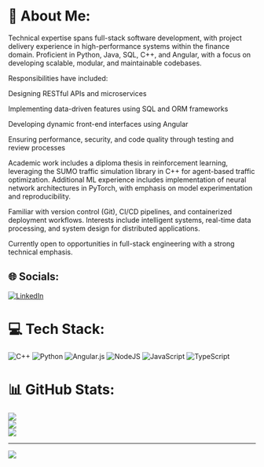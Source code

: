 # 💫 About Me:
Technical expertise spans full-stack software development, with project delivery experience in high-performance systems within the finance domain. Proficient in Python, Java, SQL, C++, and Angular, with a focus on developing scalable, modular, and maintainable codebases.

Responsibilities have included:

Designing RESTful APIs and microservices

Implementing data-driven features using SQL and ORM frameworks

Developing dynamic front-end interfaces using Angular

Ensuring performance, security, and code quality through testing and review processes

Academic work includes a diploma thesis in reinforcement learning, leveraging the SUMO traffic simulation library in C++ for agent-based traffic optimization. Additional ML experience includes implementation of neural network architectures in PyTorch, with emphasis on model experimentation and reproducibility.

Familiar with version control (Git), CI/CD pipelines, and containerized deployment workflows. Interests include intelligent systems, real-time data processing, and system design for distributed applications.

Currently open to opportunities in full-stack engineering with a strong technical emphasis.


## 🌐 Socials:
[![LinkedIn](https://img.shields.io/badge/LinkedIn-%230077B5.svg?logo=linkedin&logoColor=white)](https://www.linkedin.com/in/pandelis-giankoulidis-4337a759/)

# 💻 Tech Stack:
![C++](https://img.shields.io/badge/c++-%2300599C.svg?style=for-the-badge&logo=c%2B%2B&logoColor=white) ![Python](https://img.shields.io/badge/python-3670A0?style=for-the-badge&logo=python&logoColor=ffdd54) ![Angular.js](https://img.shields.io/badge/angular.js-%23E23237.svg?style=for-the-badge&logo=angularjs&logoColor=white) ![NodeJS](https://img.shields.io/badge/node.js-6DA55F?style=for-the-badge&logo=node.js&logoColor=white) ![JavaScript](https://img.shields.io/badge/javascript-%23323330.svg?style=for-the-badge&logo=javascript&logoColor=%23F7DF1E) ![TypeScript](https://img.shields.io/badge/typescript-%23007ACC.svg?style=for-the-badge&logo=typescript&logoColor=white)
# 📊 GitHub Stats:
![](https://github-readme-stats.vercel.app/api?username=pantelis-giankulidis&theme=dark&hide_border=false&include_all_commits=true&count_private=false)<br/>
![](https://github-readme-streak-stats.herokuapp.com/?user=pantelis-giankulidis&theme=dark&hide_border=false)<br/>
![](https://github-readme-stats.vercel.app/api/top-langs/?username=pantelis-giankulidis&theme=dark&hide_border=false&include_all_commits=true&count_private=false&layout=compact)

---
[![](https://visitcount.itsvg.in/api?id=pantelis-giankulidis&icon=0&color=0)](https://visitcount.itsvg.in)
